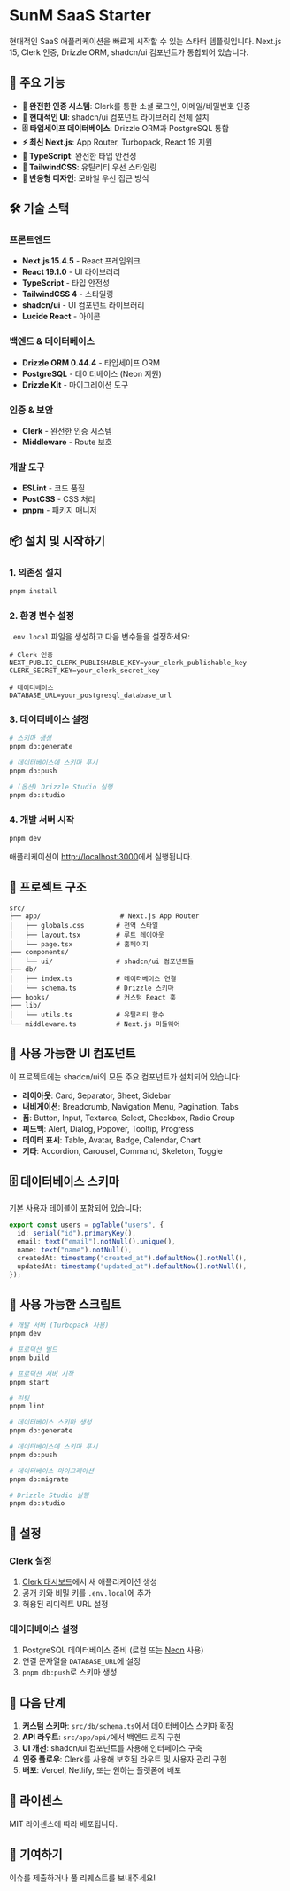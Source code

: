 # SunM SaaS Starter

현대적인 SaaS 애플리케이션을 빠르게 시작할 수 있는 스타터 템플릿입니다. Next.js 15, Clerk 인증, Drizzle ORM, shadcn/ui 컴포넌트가 통합되어 있습니다.

## 🚀 주요 기능

- **🔐 완전한 인증 시스템**: Clerk를 통한 소셜 로그인, 이메일/비밀번호 인증
- **🎨 현대적인 UI**: shadcn/ui 컴포넌트 라이브러리 전체 설치
- **🗄️ 타입세이프 데이터베이스**: Drizzle ORM과 PostgreSQL 통합
- **⚡ 최신 Next.js**: App Router, Turbopack, React 19 지원
- **🎯 TypeScript**: 완전한 타입 안전성
- **🎨 TailwindCSS**: 유틸리티 우선 스타일링
- **📱 반응형 디자인**: 모바일 우선 접근 방식

## 🛠️ 기술 스택

### 프론트엔드
- **Next.js 15.4.5** - React 프레임워크
- **React 19.1.0** - UI 라이브러리
- **TypeScript** - 타입 안전성
- **TailwindCSS 4** - 스타일링
- **shadcn/ui** - UI 컴포넌트 라이브러리
- **Lucide React** - 아이콘

### 백엔드 & 데이터베이스
- **Drizzle ORM 0.44.4** - 타입세이프 ORM
- **PostgreSQL** - 데이터베이스 (Neon 지원)
- **Drizzle Kit** - 마이그레이션 도구

### 인증 & 보안
- **Clerk** - 완전한 인증 시스템
- **Middleware** - Route 보호

### 개발 도구
- **ESLint** - 코드 품질
- **PostCSS** - CSS 처리
- **pnpm** - 패키지 매니저

## 📦 설치 및 시작하기

### 1. 의존성 설치
```bash
pnpm install
```

### 2. 환경 변수 설정
`.env.local` 파일을 생성하고 다음 변수들을 설정하세요:

```env
# Clerk 인증
NEXT_PUBLIC_CLERK_PUBLISHABLE_KEY=your_clerk_publishable_key
CLERK_SECRET_KEY=your_clerk_secret_key

# 데이터베이스
DATABASE_URL=your_postgresql_database_url
```

### 3. 데이터베이스 설정
```bash
# 스키마 생성
pnpm db:generate

# 데이터베이스에 스키마 푸시
pnpm db:push

# (옵션) Drizzle Studio 실행
pnpm db:studio
```

### 4. 개발 서버 시작
```bash
pnpm dev
```

애플리케이션이 [http://localhost:3000](http://localhost:3000)에서 실행됩니다.

## 📁 프로젝트 구조

```
src/
├── app/                    # Next.js App Router
│   ├── globals.css        # 전역 스타일
│   ├── layout.tsx         # 루트 레이아웃
│   └── page.tsx           # 홈페이지
├── components/
│   └── ui/                # shadcn/ui 컴포넌트들
├── db/
│   ├── index.ts           # 데이터베이스 연결
│   └── schema.ts          # Drizzle 스키마
├── hooks/                 # 커스텀 React 훅
├── lib/
│   └── utils.ts           # 유틸리티 함수
└── middleware.ts          # Next.js 미들웨어
```

## 🎨 사용 가능한 UI 컴포넌트

이 프로젝트에는 shadcn/ui의 모든 주요 컴포넌트가 설치되어 있습니다:

- **레이아웃**: Card, Separator, Sheet, Sidebar
- **내비게이션**: Breadcrumb, Navigation Menu, Pagination, Tabs
- **폼**: Button, Input, Textarea, Select, Checkbox, Radio Group
- **피드백**: Alert, Dialog, Popover, Tooltip, Progress
- **데이터 표시**: Table, Avatar, Badge, Calendar, Chart
- **기타**: Accordion, Carousel, Command, Skeleton, Toggle

## 🗄️ 데이터베이스 스키마

기본 사용자 테이블이 포함되어 있습니다:

```typescript
export const users = pgTable("users", {
  id: serial("id").primaryKey(),
  email: text("email").notNull().unique(),
  name: text("name").notNull(),
  createdAt: timestamp("created_at").defaultNow().notNull(),
  updatedAt: timestamp("updated_at").defaultNow().notNull(),
});
```

## 📝 사용 가능한 스크립트

```bash
# 개발 서버 (Turbopack 사용)
pnpm dev

# 프로덕션 빌드
pnpm build

# 프로덕션 서버 시작
pnpm start

# 린팅
pnpm lint

# 데이터베이스 스키마 생성
pnpm db:generate

# 데이터베이스에 스키마 푸시
pnpm db:push

# 데이터베이스 마이그레이션
pnpm db:migrate

# Drizzle Studio 실행
pnpm db:studio
```

## 🔧 설정

### Clerk 설정
1. [Clerk 대시보드](https://clerk.com)에서 새 애플리케이션 생성
2. 공개 키와 비밀 키를 `.env.local`에 추가
3. 허용된 리디렉트 URL 설정

### 데이터베이스 설정
1. PostgreSQL 데이터베이스 준비 (로컬 또는 [Neon](https://neon.tech) 사용)
2. 연결 문자열을 `DATABASE_URL`에 설정
3. `pnpm db:push`로 스키마 생성

## 🚀 다음 단계

1. **커스텀 스키마**: `src/db/schema.ts`에서 데이터베이스 스키마 확장
2. **API 라우트**: `src/app/api/`에서 백엔드 로직 구현
3. **UI 개선**: shadcn/ui 컴포넌트를 사용해 인터페이스 구축
4. **인증 플로우**: Clerk를 사용해 보호된 라우트 및 사용자 관리 구현
5. **배포**: Vercel, Netlify, 또는 원하는 플랫폼에 배포

## 📄 라이센스

MIT 라이센스에 따라 배포됩니다.

## 🤝 기여하기

이슈를 제출하거나 풀 리퀘스트를 보내주세요!
